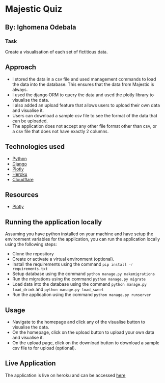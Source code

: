 # Majestic Quiz

## By: Ighomena Odebala

### Task
Create a visualisation of each set of fictitious data.

## Approach
- I stored the data in a csv file and used management commands to load the data into the database. This ensures that the data from Majestic is always.
- I used the django ORM to query the data and used the plotly library to visualise the data.
- I also added an upload feature that allows users to upload their own data and visualise it.
- Users can download a sample csv file to see the format of the data that can be uploaded.
- The application does not accept any other file format other than csv, or a csv file that does not have exactly 2 columns.

## Technologies used

- [Python](https://www.python.org/)
- [Django](https://www.djangoproject.com/)
- [Plotly](https://plotly.com/python/)
- [Heroku](https://www.heroku.com/)
- [Cloudflare](https://www.cloudflare.com/)

## Resources
- [Plotly](https://plotly.com/python/plot-data-from-csv/)

## Running the application locally

Assuming you have python installed on your machine and have setup the environment variables for the application, you can run the application locally using the following steps:
- Clone the repository
- Create or activate a virtual environment (optional).
- Install the requirements using the command `pip install -r requirements.txt`
- Setup database using the command `python manage.py makemigrations`
- Run the migrations using the command `python manage.py migrate`
- Load data into the database using the command `python manage.py load_drink` and `python manage.py load_sweet`
- Run the application using the command `python manage.py runserver`

## Usage
- Navigate to the homepage and click any of the visualise button to visualise the data.
- On the homepage, click on the upload button to upload your own data and visualise it.
- On the upload page, click on the download button to download a sample csv file to for upload (optional).

## Live Application
The application is live on heroku and can be accessed [here](https://vis.ighomena.me)